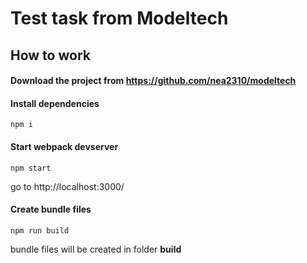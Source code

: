 # Test task from Modeltech

## How to work
#### Download the project from https://github.com/nea2310/modeltech
#### Install dependencies
```commandline
npm i
```

#### Start webpack devserver
```commandline
npm start
```
go to http://localhost:3000/

#### Create bundle files
```commandline
npm run build
```
bundle files will be created in folder **build**